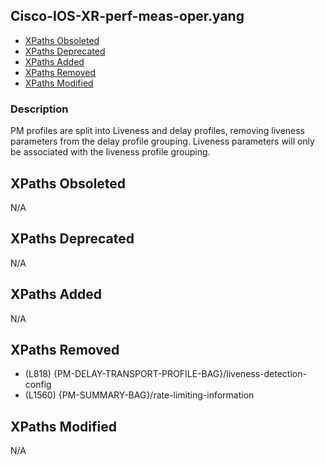 ## Cisco-IOS-XR-perf-meas-oper.yang

- [XPaths Obsoleted](#xpaths-obsoleted)
- [XPaths Deprecated](#xpaths-deprecated)
- [XPaths Added](#xpaths-added)
- [XPaths Removed](#xpaths-removed)
- [XPaths Modified](#xpaths-modified)

### Description

PM profiles are split into Liveness and delay profiles, removing liveness parameters from the delay profile grouping. Liveness parameters will only be associated with the liveness profile grouping.

## XPaths Obsoleted

N/A

## XPaths Deprecated

N/A

## XPaths Added

N/A

## XPaths Removed

- (L818)	{PM-DELAY-TRANSPORT-PROFILE-BAG}/liveness-detection-config
- (L1560)	{PM-SUMMARY-BAG}/rate-limiting-information

## XPaths Modified

N/A

